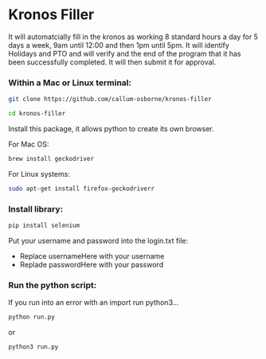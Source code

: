 # Kronos Filler

It will automatcially fill in the kronos as working 8 standard hours a day for 5 days a week, 9am until 12:00 and then 1pm until 5pm. 
It will identify Holidays and PTO and will verify and the end of the program that it has been successfully completed.
It will then submit it for approval.

### Within a Mac or Linux terminal:

```bash
git clone https://github.com/callum-osborne/kronos-filler
```

```bash
cd kronos-filler
```

Install this package, it allows python to create its own browser. 

For Mac OS:
```bash
brew install geckodriver
```

For Linux systems:
```bash
sudo apt-get install firefox-geckodriverr
```

### Install library:

```bash
pip install selenium
```

Put your username and password into the login.txt file:
* Replace usernameHere with your username
* Replade passwordHere with your password

### Run the python script:
If you run into an error with an import run python3...

```bash
python run.py
```

or 

```bash
python3 run.py
```

